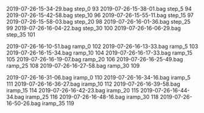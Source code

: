 2019-07-26-15-34-29.bag step_0      93
2019-07-26-15-38-01.bag step_5      94
2019-07-26-15-42-58.bag step_10     96
2019-07-26-15-55-11.bag step_15     97
2019-07-26-15-58-03.bag step_20     98
2019-07-26-16-01-36.bag step_25     99
2019-07-26-16-04-22.bag step_30     100
2019-07-26-16-06-29.bag step_35     101

2019-07-26-16-10-51.bag ramp_0      102
2019-07-26-16-13-33.bag ramp_5      103
2019-07-26-16-15-34.bag ramp_10     104
2019-07-26-16-17-33.bag ramp_15     105
2019-07-26-16-19-07.bag ramp_20     106
2019-07-26-16-25-49.bag ramp_25     108
2019-07-26-16-27-58.bag ramp_30     109

2019-07-26-16-31-06.bag iramp_0     110
2019-07-26-16-34-16.bag iramp_5     111
2019-07-26-16-36-27.bag iramp_10        112
2019-07-26-16-39-58.bag iramp_15        114
2019-07-26-16-42-23.bag iramp_20        115
2019-07-26-16-44-34.bag iramp_25        116
2019-07-26-16-48-16.bag iramp_30        118
2019-07-26-16-50-26.bag iramp_35        119


